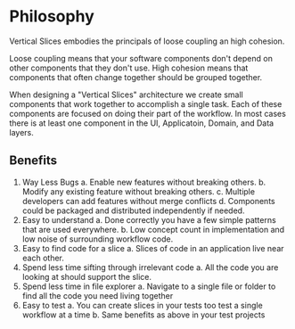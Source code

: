 # Philosophy

Vertical Slices embodies the principals of loose coupling an high cohesion.

Loose coupling means that your software components don't depend on other components that they don't use.
High cohesion means that components that often change together should be grouped together.

When designing a "Vertical Slices" architecture we create small components that work together to accomplish a single task. Each of these components are focused on doing their part of the workflow.
In most cases there is at least one component in the UI, Applicatoin, Domain, and Data layers.

## Benefits

1. Way Less Bugs
   a. Enable new features without breaking others.
   b. Modify any existing feature without breaking others.
   c. Multiple developers can add features without merge conflicts
   d. Components could be packaged and distributed independently if needed.
2. Easy to understand
   a. Done correctly you have a few simple patterns that are used everywhere.
   b. Low concept count in implementation and low noise of surrounding workflow code. 
3. Easy to find code for a slice
   a. Slices of code in an application live near each other.
4. Spend less time sifting through irrelevant code
   a. All the code you are looking at should support the slice.
5. Spend less time in file explorer
   a. Navigate to a single file or folder to find all the code you need living together
6. Easy to test
   a. You can create slices in your tests too test a single workflow at a time
   b. Same benefits as above in your test projects
